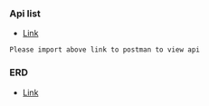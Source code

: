 ### Api list

* [Link](https://www.getpostman.com/collections/0dd6a23b4bda6708e255)
```
Please import above link to postman to view api
```

### ERD

* [Link](https://dbdiagram.io/d/6007eb5580d742080a37181d)
